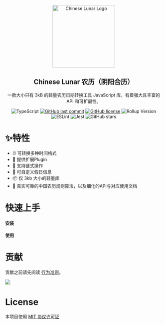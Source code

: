 <div align="center">
  <a href="https://github.com/LIjiAngChen8/chinese-lunar" target="_blank">
    <img alt="Chinese Lunar Logo" width="200" src="https://user-images.githubusercontent.com/48879481/223386976-705d91d0-3709-43ed-8cdf-4cde44b5a16b.png"/>
  </a>
</div>

<div align="center">
  <h2>Chinese Lunar 农历（阴阳合历）</h2>
  一款大小只有 3kB 的轻量农历日期转换工具 JavaScript 库，有着强大且丰富的 API 和可扩展性。
</div>

<div align="center">

![TypeScript](https://img.shields.io/badge/TypeScript-4.9.5-%23165DFF)
[![GitHub last commit](https://img.shields.io/github/last-commit/LIjiAngChen8/chinese-lunar.svg)](https://github.com/LIjiAngChen8/chinese-lunar/commit/master)
[![GitHub license](https://img.shields.io/github/license/LIjiAngChen8/chinese-lunar.svg)](https://github.com/LIjiAngChen8/chinese-lunar/blob/master/LICENSE)
![Rollup Version](https://img.shields.io/badge/Rollup-v3.12.0-orange)
![ESLint](https://img.shields.io/badge/ESLint-v8.33.0-orange)
![Jest](https://img.shields.io/badge/Jest-v29.4.3-orange)
![GitHub stars](https://img.shields.io/github/stars/LIjiAngChen8/chinese-lunar?style=social)


</div>

# ✨特性
- ⏰ 可转换多种时间格式
- 🔌 提供扩展Plugin
- 🔗 支持链式操作
- 📌 可自定义假日信息
- 📦 仅 3kb 大小的轻量库
- 📑 真实可靠的中国农历规则算法，以及细化的API与对应使用文档

# 快速上手

#### 安装

#### 使用


# 贡献
贡献之前请先阅读 [行为准则](./CODE_OF_CONDUCT.md)。

<a href="https://github.com/LIjiAngChen8/chinese-lunar/graphs/contributors"><img src="https://contrib.rocks/image?repo=LIjiAngChen8/chinese-lunar" />
</a>

# License

本项目使用 [MIT 协议许可证](./LICENSE)
